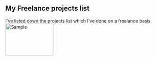 ## My Freelance projects list
I've listed down the projects list which I've done on a freelance basis.
<img src="/media/2018/08/samples.svg" alt="Sample"	title="A Sample Pic" width="150" height="100" />
